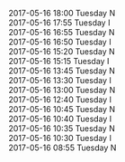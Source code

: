 2017-05-16 18:00 Tuesday  N  
2017-05-16 17:55 Tuesday  I  
2017-05-16 16:55 Tuesday  N  
2017-05-16 16:50 Tuesday  I  
2017-05-16 15:20 Tuesday  N  
2017-05-16 15:15 Tuesday  I  
2017-05-16 13:45 Tuesday  N  
2017-05-16 13:30 Tuesday  I  
2017-05-16 13:00 Tuesday  N  
2017-05-16 12:40 Tuesday  I  
2017-05-16 10:45 Tuesday  N  
2017-05-16 10:40 Tuesday  I  
2017-05-16 10:35 Tuesday  N  
2017-05-16 10:30 Tuesday  I  
2017-05-16 08:55 Tuesday  N  
